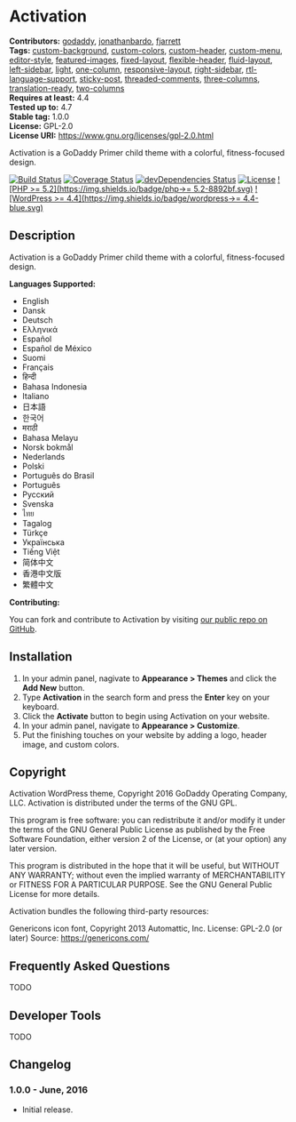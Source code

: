 # Activation #
**Contributors:** [godaddy](https://profiles.wordpress.org/godaddy), [jonathanbardo](https://profiles.wordpress.org/jonathanbardo), [fjarrett](https://profiles.wordpress.org/fjarrett)  
**Tags:**              [custom-background](https://wordpress.org/themes/tags/custom-background/), [custom-colors](https://wordpress.org/themes/tags/custom-colors/), [custom-header](https://wordpress.org/themes/tags/custom-header/), [custom-menu](https://wordpress.org/themes/tags/custom-menu/), [editor-style](https://wordpress.org/themes/tags/editor-style/), [featured-images](https://wordpress.org/themes/tags/featured-images/), [fixed-layout](https://wordpress.org/themes/tags/fixed-layout/), [flexible-header](https://wordpress.org/themes/tags/flexible-header/), [fluid-layout](https://wordpress.org/themes/tags/fluid-layout/), [left-sidebar](https://wordpress.org/themes/tags/left-sidebar/), [light](https://wordpress.org/themes/tags/light/), [one-column](https://wordpress.org/themes/tags/one-column/), [responsive-layout](https://wordpress.org/themes/tags/responsive-layout/), [right-sidebar](https://wordpress.org/themes/tags/right-sidebar/), [rtl-language-support](https://wordpress.org/themes/tags/rtl-language-support/), [sticky-post](https://wordpress.org/themes/tags/sticky-post/), [threaded-comments](https://wordpress.org/themes/tags/threaded-comments/), [three-columns](https://wordpress.org/themes/tags/three-columns/), [translation-ready](https://wordpress.org/themes/tags/translation-ready/), [two-columns](https://wordpress.org/themes/tags/two-columns/)  
**Requires at least:** 4.4  
**Tested up to:**      4.7  
**Stable tag:**        1.0.0  
**License:**           GPL-2.0  
**License URI:**       https://www.gnu.org/licenses/gpl-2.0.html  

Activation is a GoDaddy Primer child theme with a colorful, fitness-focused design.

[![Build Status](https://travis-ci.org/godaddy/wp-activation-theme.svg?branch=master)](https://travis-ci.org/godaddy/wp-activation-theme) [![Coverage Status](https://coveralls.io/repos/godaddy/wp-activation-theme/badge.svg?branch=master)](https://coveralls.io/github/godaddy/wp-activation-theme) [![devDependencies Status](https://david-dm.org/godaddy/wp-activation-theme/master/dev-status.svg)](https://david-dm.org/godaddy/wp-activation-theme/master?type=dev) [![License](https://img.shields.io/badge/license-GPL--2.0-brightgreen.svg)](https://github.com/godaddy/wp-activation-theme/blob/master/license.txt) [![PHP >= 5.2](https://img.shields.io/badge/php->= 5.2-8892bf.svg)](https://secure.php.net/supported-versions.php) [![WordPress >= 4.4](https://img.shields.io/badge/wordpress->= 4.4-blue.svg)](https://wordpress.org/download/release-archive/)  

## Description ##

Activation is a GoDaddy Primer child theme with a colorful, fitness-focused design.

**Languages Supported:**

* English
* Dansk
* Deutsch
* Ελληνικά
* Español
* Español de México
* Suomi
* Français
* हिन्दी
* Bahasa Indonesia
* Italiano
* 日本語
* 한국어
* मराठी
* Bahasa Melayu
* Norsk bokmål
* Nederlands
* Polski
* Português do Brasil
* Português
* Русский
* Svenska
* ไทย
* Tagalog
* Türkçe
* Українська
* Tiếng Việt
* 简体中文
* 香港中文版
* 繁體中文

**Contributing:**

You can fork and contribute to Activation by visiting [our public repo on GitHub](https://github.com/godaddy/wp-activation-theme).

## Installation ##

1. In your admin panel, nagivate to **Appearance > Themes** and click the **Add New** button.
2. Type **Activation** in the search form and press the **Enter** key on your keyboard.
3. Click the **Activate** button to begin using Activation on your website.
4. In your admin panel, navigate to **Appearance > Customize**.
5. Put the finishing touches on your website by adding a logo, header image, and custom colors.

## Copyright ##

Activation WordPress theme, Copyright 2016 GoDaddy Operating Company, LLC.
Activation is distributed under the terms of the GNU GPL.

This program is free software: you can redistribute it and/or modify
it under the terms of the GNU General Public License as published by
the Free Software Foundation, either version 2 of the License, or
(at your option) any later version.

This program is distributed in the hope that it will be useful,
but WITHOUT ANY WARRANTY; without even the implied warranty of
MERCHANTABILITY or FITNESS FOR A PARTICULAR PURPOSE. See the
GNU General Public License for more details.

Activation bundles the following third-party resources:

Genericons icon font, Copyright 2013 Automattic, Inc.
License: GPL-2.0 (or later)
Source: https://genericons.com/

## Frequently Asked Questions ##

TODO

## Developer Tools ##

TODO

## Changelog ##

### 1.0.0 - June, 2016 ###

* Initial release.
